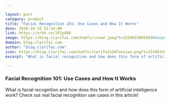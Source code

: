 ```yaml
---

layout: post
category: product
title: "Facial Recognition 101: Use Cases and How It Works"
date: 2018-10-15 15:54:09
link: https://vrhk.co/2P2pXR0
image: https://blog.clarifai.com/hubfs/crowd.jpeg?t=1539615865993#keepProtocol
domain: blog.clarifai.com
author: "blog.clarifai.com"
icon: https://blog.clarifai.com/hubfs/clarifai%20favicon.png?t=1539615865993
excerpt: "What is facial recognition and how does this form of artificial intelligence work? Check out real facial recognition use cases in this article!"

---
```


### Facial Recognition 101: Use Cases and How It Works

What is facial recognition and how does this form of artificial intelligence work? Check out real facial recognition use cases in this article!